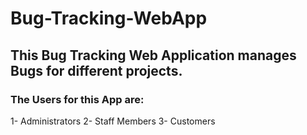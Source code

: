 # Bug-Tracking-WebApp

## This Bug Tracking Web Application manages Bugs for different projects.

### The Users for this App are:
1- Administrators
2- Staff Members
3- Customers
